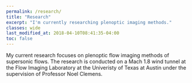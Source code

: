 ```yaml
---
permalink: /research/
title: "Research"
excerpt: "I'm currently researching plenoptic imaging methods."
classes: wide
last_modified_at: 2018-04-10T08:41:35-04:00
toc: false
---
```


My current research focuses on plenoptic flow imaging methods of supersonic flows. The research is conducted on a Mach 1.8 wind tunnel at the Flow Imaging Laboratory at the Univeristy of Texas at Austin under the supervision of Professor Noel Clemens.


